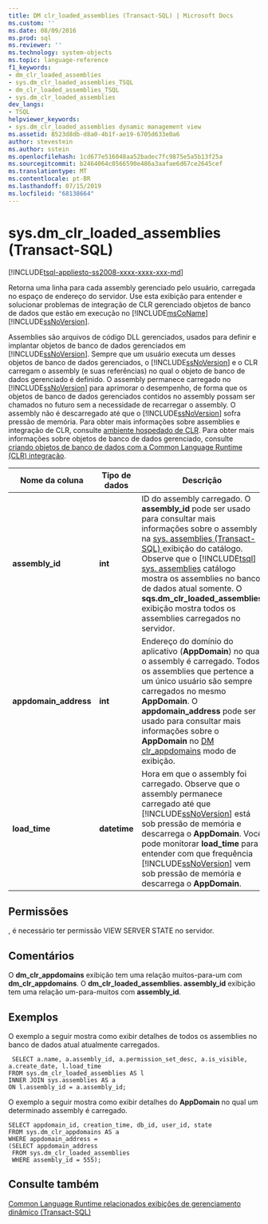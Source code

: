 ```yaml
---
title: DM clr_loaded_assemblies (Transact-SQL) | Microsoft Docs
ms.custom: ''
ms.date: 08/09/2016
ms.prod: sql
ms.reviewer: ''
ms.technology: system-objects
ms.topic: language-reference
f1_keywords:
- dm_clr_loaded_assemblies
- sys.dm_clr_loaded_assemblies_TSQL
- dm_clr_loaded_assemblies_TSQL
- sys.dm_clr_loaded_assemblies
dev_langs:
- TSQL
helpviewer_keywords:
- sys.dm_clr_loaded_assemblies dynamic management view
ms.assetid: 8523d8db-d8a0-4b1f-ae19-6705d633e0a6
author: stevestein
ms.author: sstein
ms.openlocfilehash: 1cd677e516048aa52badec7fc9875e5a5b13f25a
ms.sourcegitcommit: b2464064c0566590e486a3aafae6d67ce2645cef
ms.translationtype: MT
ms.contentlocale: pt-BR
ms.lasthandoff: 07/15/2019
ms.locfileid: "68138664"
---
```

# <a name="sysdmclrloadedassemblies-transact-sql"></a>sys.dm_clr_loaded_assemblies (Transact-SQL)
[!INCLUDE[tsql-appliesto-ss2008-xxxx-xxxx-xxx-md](../../includes/tsql-appliesto-ss2008-xxxx-xxxx-xxx-md.md)]

  Retorna uma linha para cada assembly gerenciado pelo usuário, carregada no espaço de endereço do servidor. Use esta exibição para entender e solucionar problemas de integração de CLR gerenciado objetos de banco de dados que estão em execução no [!INCLUDE[msCoName](../../includes/msconame-md.md)] [!INCLUDE[ssNoVersion](../../includes/ssnoversion-md.md)].  
  
 Assemblies são arquivos de código DLL gerenciados, usados para definir e implantar objetos de banco de dados gerenciados em [!INCLUDE[ssNoVersion](../../includes/ssnoversion-md.md)]. Sempre que um usuário executa um desses objetos de banco de dados gerenciados, o [!INCLUDE[ssNoVersion](../../includes/ssnoversion-md.md)] e o CLR carregam o assembly (e suas referências) no qual o objeto de banco de dados gerenciado é definido. O assembly permanece carregado no [!INCLUDE[ssNoVersion](../../includes/ssnoversion-md.md)] para aprimorar o desempenho, de forma que os objetos de banco de dados gerenciados contidos no assembly possam ser chamados no futuro sem a necessidade de recarregar o assembly. O assembly não é descarregado até que o [!INCLUDE[ssNoVersion](../../includes/ssnoversion-md.md)] sofra pressão de memória. Para obter mais informações sobre assemblies e integração de CLR, consulte [ambiente hospedado de CLR](../../relational-databases/clr-integration/clr-integration-architecture-clr-hosted-environment.md). Para obter mais informações sobre objetos de banco de dados gerenciado, consulte [criando objetos de banco de dados com a Common Language Runtime &#40;CLR&#41; integração](../../relational-databases/clr-integration/database-objects/building-database-objects-with-common-language-runtime-clr-integration.md).  

  
|Nome da coluna|Tipo de dados|Descrição|  
|-----------------|---------------|-----------------|  
|**assembly_id**|**int**|ID do assembly carregado. O **assembly_id** pode ser usado para consultar mais informações sobre o assembly na [sys. assemblies &#40;Transact-SQL&#41; ](../../relational-databases/system-catalog-views/sys-assemblies-transact-sql.md) exibição do catálogo. Observe que o [!INCLUDE[tsql](../../includes/tsql-md.md)] [sys. assemblies](../../relational-databases/system-catalog-views/sys-assemblies-transact-sql.md) catálogo mostra os assemblies no banco de dados atual somente. O **sqs.dm_clr_loaded_assemblies** exibição mostra todos os assemblies carregados no servidor.|  
|**appdomain_address**|**int**|Endereço do domínio do aplicativo (**AppDomain**) no qual o assembly é carregado. Todos os assemblies que pertence a um único usuário são sempre carregados no mesmo **AppDomain**. O **appdomain_address** pode ser usado para consultar mais informações sobre o **AppDomain** no [DM clr_appdomains](../../relational-databases/system-dynamic-management-views/sys-dm-clr-appdomains-transact-sql.md) modo de exibição.|  
|**load_time**|**datetime**|Hora em que o assembly foi carregado. Observe que o assembly permanece carregado até que [!INCLUDE[ssNoVersion](../../includes/ssnoversion-md.md)] está sob pressão de memória e descarrega o **AppDomain**. Você pode monitorar **load_time** para entender com que frequência [!INCLUDE[ssNoVersion](../../includes/ssnoversion-md.md)] vem sob pressão de memória e descarrega o **AppDomain**.|  
  
## <a name="permissions"></a>Permissões  
 , é necessário ter permissão VIEW SERVER STATE no servidor.  
  
## <a name="remarks"></a>Comentários  
 O **dm_clr_appdomains** exibição tem uma relação muitos-para-um com **dm_clr_appdomains**. O **dm_clr_loaded_assemblies. assembly_id** exibição tem uma relação um-para-muitos com **assembly_id**.  
  
## <a name="examples"></a>Exemplos  
 O exemplo a seguir mostra como exibir detalhes de todos os assemblies no banco de dados atual atualmente carregados.  
  
```  
 SELECT a.name, a.assembly_id, a.permission_set_desc, a.is_visible, a.create_date, l.load_time   
FROM sys.dm_clr_loaded_assemblies AS l   
INNER JOIN sys.assemblies AS a  
ON l.assembly_id = a.assembly_id;  
```  
  
 O exemplo a seguir mostra como exibir detalhes do **AppDomain** no qual um determinado assembly é carregado.  
  
```  
SELECT appdomain_id, creation_time, db_id, user_id, state  
FROM sys.dm_clr_appdomains AS a  
WHERE appdomain_address =   
(SELECT appdomain_address   
 FROM sys.dm_clr_loaded_assemblies  
 WHERE assembly_id = 555);  
```  
  
## <a name="see-also"></a>Consulte também  
 [Common Language Runtime relacionados exibições de gerenciamento dinâmico &#40;Transact-SQL&#41;](../../relational-databases/system-dynamic-management-views/common-language-runtime-related-dynamic-management-views-transact-sql.md)  
  
  
